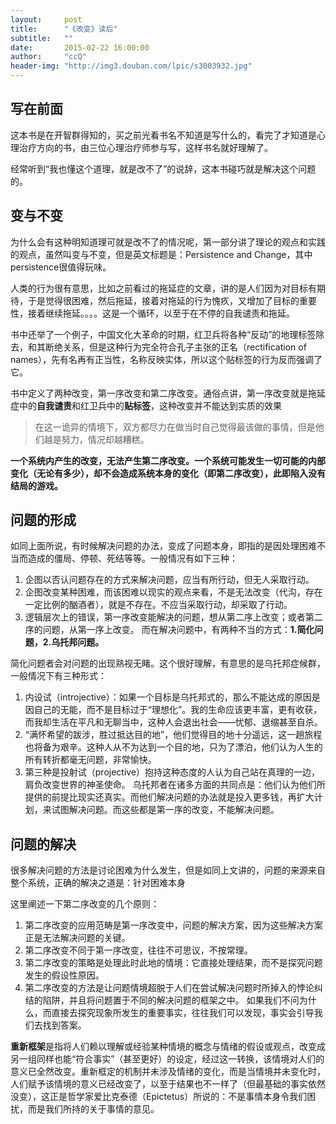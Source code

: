 ```yaml
---
layout:     post
title:      "《改变》读后"
subtitle:   ""
date:       2015-02-22 16:00:00
author:     "ccQ"
header-img: "http://img3.douban.com/lpic/s3003932.jpg"
---
```




## 写在前面
这本书是在开智群得知的，买之前光看书名不知道是写什么的，看完了才知道是心理治疗方向的书，由三位心理治疗师参与写，这样书名就好理解了。

经常听到“我也懂这个道理，就是改不了”的说辞，这本书碰巧就是解决这个问题的。

## 变与不变
为什么会有这种明知道理可就是改不了的情况呢，第一部分讲了理论的观点和实践的观点，虽然叫变与不变，但是英文标题是：Persistence and Change，其中persistence很值得玩味。

人类的行为很有意思，比如之前看过的拖延症的文章，讲的是人们因为对目标有期待，于是觉得很困难，然后拖延，接着对拖延的行为愧疚，又增加了目标的重要性，接着继续拖延。。。。这是一个循环，以至于在不停的自我谴责和拖延。

书中还举了一个例子，中国文化大革命的时期，红卫兵将各种“反动”的地理标签除去，和其断绝关系，但是这种行为完全符合孔子主张的正名（rectification of names），先有名再有正当性，名称反映实体，所以这个贴标签的行为反而强调了它。

书中定义了两种改变，第一序改变和第二序改变。通俗点讲，第一序改变就是拖延症中的**自我谴责**和红卫兵中的**贴标签**，这种改变并不能达到实质的效果

>在这一诡异的情境下，双方都尽力在做当时自己觉得最该做的事情，但是他们越是努力，情况却越糟糕。

**一个系统内产生的改变，无法产生第二序改变。一个系统可能发生一切可能的内部变化（无论有多少），却不会造成系统本身的变化（即第二序改变），此即陷入没有结局的游戏。**

## 问题的形成
如同上面所说，有时候解决问题的办法，变成了问题本身，即指的是因处理困难不当而造成的僵局、停顿、死结等等。一般情况有如下三种：

1. 企图以否认问题存在的方式来解决问题，应当有所行动，但无人采取行动。
2. 企图改变某种困难，而该困难以现实的观点来看，不是无法改变（代沟，存在一定比例的酗酒者），就是不存在。不应当采取行动，却采取了行动。
3. 逻辑层次上的错误，第一序改变能解决的问题，想从第二序上改变；或者第二序的问题，从第一序上改变。
而在解决问题中，有两种不当的方式：**1.简化问题，2.乌托邦问题。**

简化问题者会对问题的出现熟视无睹。这个很好理解，有意思的是乌托邦症候群，一般情况下有三种形式：

1. 内设试（introjective）：如果一个目标是乌托邦式的，那么不能达成的原因是因自己的无能，而不是目标过于“理想化”。我的生命应该更丰富，更有收获，而我却生活在平凡和无聊当中，这种人会退出社会——忧郁、退缩甚至自杀。
2. “满怀希望的跋涉，胜过抵达目的地”，他们觉得目的地十分遥远，这一趟旅程也将备为艰辛。这种人从不为达到一个目的地，只为了漂泊，他们认为人生的所有转折都毫无问题，非常愉快。
3. 第三种是投射试（projective）抱持这种态度的人认为自己站在真理的一边，肩负改变世界的神圣使命。
乌托邦者在诸多方面的共同点是：他们认为他们所提供的前提比现实还真实。而他们解决问题的办法就是投入更多钱，再扩大计划，来试图解决问题。而这些都是第一序的改变，不能解决问题。

## 问题的解决
很多解决问题的方法是讨论困难为什么发生，但是如同上文讲的，问题的来源来自整个系统，正确的解决之道是：针对困难本身

这里阐述一下第二序改变的几个原则：

1. 第二序改变的应用范畴是第一序改变中，问题的解决方案，因为这些解决方案正是无法解决问题的关键。
2. 第二序改变不同于第一序改变，往往不可思议，不按常理。
3. 第二序改变的策略是处理此时此地的情境：它直接处理结果，而不是探究问题发生的假设性原因。
4. 第二序改变的方法是让问题情境超脱于人们在尝试解决问题时所掉入的悖论纠结的陷阱，并且将问题置于不同的解决问题的框架之中。
如果我们不问为什么，而直接去探究现象所发生的重要事实，往往我们可以发现，事实会引导我们去找到答案。

**重新框架**是指将人们赖以理解或经验某种情境的概念与情绪的假设或观点，改变成另一组同样也能“符合事实”（甚至更好）的设定，经过这一转换，该情境对人们的意义已全然改变。重新框定的机制并未涉及情绪的变化，而是当情境并未变化时，人们赋予该情境的意义已经改变了，以至于结果也不一样了（但最基础的事实依然没变），这正是哲学家爱比克泰德（Epictetus）所说的：不是事情本身令我们困扰，而是我们所持的关于事情的意见。